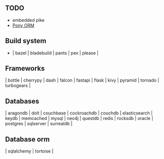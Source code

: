 ## TODO
- embedded pike
- [Pony ORM](https://docs.ponyorm.org/firststeps.html)

## Build system
- | bazel | bladebuild | pants | pex | please |

## Frameworks
| bottle | cherrypy | dash | falcon | fastapi | flask | kivy | pyramid | tornado | turbogears |

## Databases
| aragondb | dolt | couchbase | cockroachdb | couchdb | elasticsearch | keydb | memcached | mysql | neo4j | questdb | redis | rocksdb | oracle | postgres | sqlserver | surrealdb |

## Database orm
| sqlalchemy | tortoise |